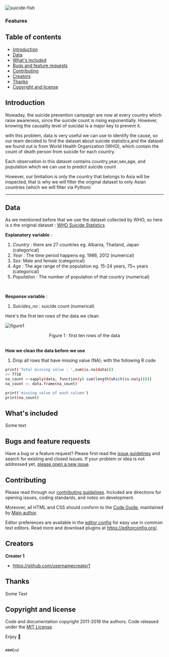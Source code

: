 

![suicide-fish](https://c.tenor.com/clmSODIfyZcAAAAC/suicide-fish.gif)


### Features


## Table of contents

- [Introduction](#Introduction)
- [Data](#Data)
- [What's included](#whats-included)
- [Bugs and feature requests](#bugs-and-feature-requests)
- [Contributing](#contributing)
- [Creators](#creators)
- [Thanks](#thanks)
- [Copyright and license](#copyright-and-license)


## Introduction

Nowaday, the suicide prevention campaign are now at every country which raise awareness, since the suicide count is rising exponentially. However, knowing the causality level of suicidal is a major key to prevent it. 

with this problem, data is very useful we can use to identify the cause, so our team decided to find the dataset about suicide statistics,and the dataset we found out is from World Health Organization (WHO), which contain the count of death person from suicide for each country.

Each observation in this dataset contains country,year,sex,age, and population which we can use to predict suicide count

However, our limitation is only the country that belongs to Asia will be inspected, that is why we will filter the original dataset to only Asian countries (which we will filter via Python)

---
## Data
As we mentioned before that we use the dataset collected by WHO, so here is s the original dataset : [WHO Suicide Statistics](https://www.kaggle.com/szamil/who-suicide-statistics)

**Explanatory variable** :
1. *Country* : there are 27 countries eg. Albania, Thailand, Japan (categorical)
2. *Year* : The time period happens eg. 1986, 2012 (numerical)
3. *Sex*: Male and female (categorical)
4. *Age* : The age range of the population eg. 15-24 years, 75+ years (categorical)
5. *Population* : The number of population of that country (numerical)
<br>

**Response variable** : 
1. *Suicides_no* : suicide count (numerical)

Here's the first ten rows of the data we clean

![figure1](https://github.com/wallik2/Suicide_rate_Poisson_regression/blob/main/figure/fig1.png?raw=true)
<center>Figure 1 : first ten rows of the data</center>

<br>

**How we clean the data before we use**
1. Drop all rows that have missing value (NA); with the following R code

```sh
print('Total missing value : ',sum(is.na(data)))
>> 7716
na_count <-sapply(data, function(y) sum(length(which(is.na(y)))))
na_count <- data.frame(na_count)

print('missing value of each column')
print(na_count)
```
## What's included

Some text



## Bugs and feature requests

Have a bug or a feature request? Please first read the [issue guidelines](https://reponame/blob/master/CONTRIBUTING.md) and search for existing and closed issues. If your problem or idea is not addressed yet, [please open a new issue](https://reponame/issues/new).

## Contributing

Please read through our [contributing guidelines](https://reponame/blob/master/CONTRIBUTING.md). Included are directions for opening issues, coding standards, and notes on development.

Moreover, all HTML and CSS should conform to the [Code Guide](https://github.com/mdo/code-guide), maintained by [Main author](https://github.com/usernamemainauthor).

Editor preferences are available in the [editor config](https://reponame/blob/master/.editorconfig) for easy use in common text editors. Read more and download plugins at <https://editorconfig.org/>.

## Creators

**Creator 1**

- <https://github.com/usernamecreator1>

## Thanks

Some Text

## Copyright and license

Code and documentation copyright 2011-2018 the authors. Code released under the [MIT License](https://reponame/blob/master/LICENSE).

Enjoy :metal:

```

###End
